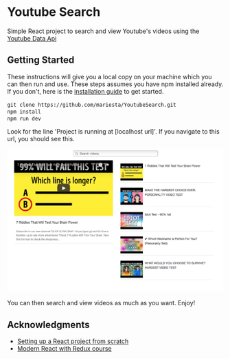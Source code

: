 # Youtube Search
Simple React project to search and view Youtube's videos using the [Youtube Data Api](https://developers.google.com/youtube/v3/getting-started?authuser=1)

## Getting Started

These instructions will give you a local copy on your machine which you can then run and use. These steps assumes you have npm installed already. If you don't, here is the [installation guide](https://docs.npmjs.com/getting-started/installing-node) to get started.

```
git clone https://github.com/mariesta/YoutubeSearch.git
npm install
npm run dev
```

Look for the line 'Project is running at [localhost url]'. If you navigate to this url, you should see this.

<img src="images/youtubeSearch-initalPage.png" width="550">

You can then search and view videos as much as you want. Enjoy!

## Acknowledgments

* [Setting up a React project from scratch](https://codeburst.io/setting-up-a-react-project-from-scratch-d62f38ab6d97)
* [Modern React with Redux course](https://www.udemy.com/react-redux/learn/v4/overview)